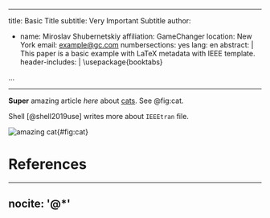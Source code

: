 
---
title: Basic Title
subtitle: Very Important Subtitle
author:
  - name: Miroslav Shubernetskiy
    affiliation: GameChanger
    location: New York
    email: example@gc.com
numbersections: yes
lang: en
abstract: |
    This paper is a basic example with LaTeX metadata with IEEE template.
header-includes: |
  \usepackage{booktabs}

...

---

**Super** amazing article *here* about
[cats](https://www.pexels.com/search/cat/).
See @fig:cat.

Shell [@shell2019use] writes more about `IEEEtran` file.

![[amazing cat](http://bit.ly/2pilsGS)](cat.jpg){#fig:cat}

# References

---
nocite: '@*'
---


